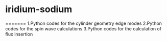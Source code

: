 # iridium-sodium
=======
1.Python codes for the cylinder geometry edge modes
2.Python codes for the spin wave calculations
3.Python codes for the calculation of flux insertion
